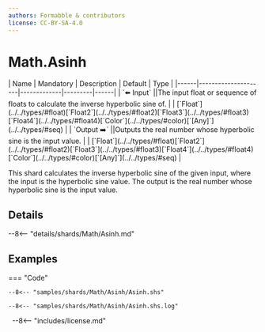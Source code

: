 ```yaml
---
authors: Formabble & contributors
license: CC-BY-SA-4.0
---
```



# Math.Asinh

<div class="sh-parameters" markdown="1">
| Name | Mandatory | Description | Default | Type |
|------|---------------------|-------------|---------|------|
| `⬅️ Input` ||The input float or sequence of floats to calculate the inverse hyperbolic sine of. | | [`Float`](../../types/#float)[`Float2`](../../types/#float2)[`Float3`](../../types/#float3)[`Float4`](../../types/#float4)[`Color`](../../types/#color)[`[Any]`](../../types/#seq) |
| `Output ➡️` ||Outputs the real number whose hyperbolic sine is the input value. | | [`Float`](../../types/#float)[`Float2`](../../types/#float2)[`Float3`](../../types/#float3)[`Float4`](../../types/#float4)[`Color`](../../types/#color)[`[Any]`](../../types/#seq) |

</div>

This shard calculates the inverse hyperbolic sine of the given input, where the input is the hyperbolic sine value. The output is the real number whose hyperbolic sine is the input value.

## Details

--8<-- "details/shards/Math/Asinh.md"


## Examples

=== "Code"

  ```x86asm linenums="1"
  --8<-- "samples/shards/Math/Asinh/Asinh.shs"
  ```

  ```
  --8<-- "samples/shards/Math/Asinh/Asinh.shs.log"
  ```
&nbsp;
--8<-- "includes/license.md"

